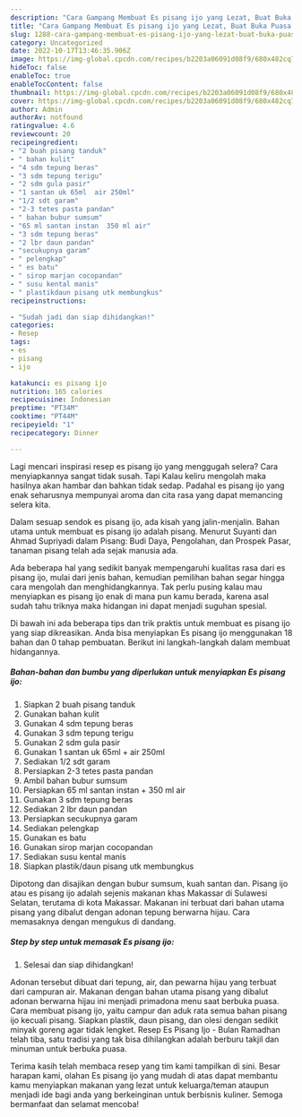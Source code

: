 ```yaml
---
description: "Cara Gampang Membuat Es pisang ijo yang Lezat, Buat Buka Puasa Lezat"
title: "Cara Gampang Membuat Es pisang ijo yang Lezat, Buat Buka Puasa Lezat"
slug: 1288-cara-gampang-membuat-es-pisang-ijo-yang-lezat-buat-buka-puasa-lezat
category: Uncategorized
date: 2022-10-17T13:46:35.906Z
image: https://img-global.cpcdn.com/recipes/b2203a06091d08f9/680x482cq70/es-pisang-ijo-foto-resep-utama.jpg
hideToc: false
enableToc: true
enableTocContent: false
thumbnail: https://img-global.cpcdn.com/recipes/b2203a06091d08f9/680x482cq70/es-pisang-ijo-foto-resep-utama.jpg
cover: https://img-global.cpcdn.com/recipes/b2203a06091d08f9/680x482cq70/es-pisang-ijo-foto-resep-utama.jpg
author: Admin
authorAv: notfound
ratingvalue: 4.6
reviewcount: 20
recipeingredient:
- "2 buah pisang tanduk"
- " bahan kulit"
- "4 sdm tepung beras"
- "3 sdm tepung terigu"
- "2 sdm gula pasir"
- "1 santan uk 65ml  air 250ml"
- "1/2 sdt garam"
- "2-3 tetes pasta pandan"
- " bahan bubur sumsum"
- "65 ml santan instan  350 ml air"
- "3 sdm tepung beras"
- "2 lbr daun pandan"
- "secukupnya garam"
- " pelengkap"
- " es batu"
- " sirop marjan cocopandan"
- " susu kental manis"
- " plastikdaun pisang utk membungkus"
recipeinstructions:

- "Sudah jadi dan siap dihidangkan!"
categories:
- Resep
tags:
- es
- pisang
- ijo

katakunci: es pisang ijo 
nutrition: 165 calories
recipecuisine: Indonesian
preptime: "PT34M"
cooktime: "PT44M"
recipeyield: "1"
recipecategory: Dinner

---
```



Lagi mencari inspirasi resep es pisang ijo yang menggugah selera? Cara menyiapkannya sangat tidak susah. Tapi Kalau keliru mengolah maka hasilnya akan hambar dan bahkan tidak sedap. Padahal es pisang ijo yang enak seharusnya mempunyai aroma dan cita rasa yang dapat memancing selera kita.


Dalam sesuap sendok es pisang ijo, ada kisah yang jalin-menjalin. Bahan utama untuk membuat es pisang ijo adalah pisang. Menurut Suyanti dan Ahmad Supriyadi dalam Pisang: Budi Daya, Pengolahan, dan Prospek Pasar, tanaman pisang telah ada sejak manusia ada.

Ada beberapa hal yang sedikit banyak mempengaruhi kualitas rasa dari es pisang ijo, mulai dari jenis bahan, kemudian pemilihan bahan segar hingga cara mengolah dan menghidangkannya. Tak perlu pusing kalau mau menyiapkan es pisang ijo enak di mana pun kamu berada, karena asal sudah tahu triknya maka hidangan ini dapat menjadi suguhan spesial.


Di bawah ini ada beberapa tips dan trik praktis untuk membuat es pisang ijo yang siap dikreasikan. Anda bisa menyiapkan Es pisang ijo menggunakan 18 bahan dan 0 tahap pembuatan. Berikut ini langkah-langkah dalam membuat hidangannya.

<!--inarticleads1-->

##### Bahan-bahan dan bumbu yang diperlukan untuk menyiapkan Es pisang ijo:

1. Siapkan 2 buah pisang tanduk
1. Gunakan  bahan kulit
1. Gunakan 4 sdm tepung beras
1. Gunakan 3 sdm tepung terigu
1. Gunakan 2 sdm gula pasir
1. Gunakan 1 santan uk 65ml + air 250ml
1. Sediakan 1/2 sdt garam
1. Persiapkan 2-3 tetes pasta pandan
1. Ambil  bahan bubur sumsum
1. Persiapkan 65 ml santan instan + 350 ml air
1. Gunakan 3 sdm tepung beras
1. Sediakan 2 lbr daun pandan
1. Persiapkan secukupnya garam
1. Sediakan  pelengkap
1. Gunakan  es batu
1. Gunakan  sirop marjan cocopandan
1. Sediakan  susu kental manis
1. Siapkan  plastik/daun pisang utk membungkus


Dipotong dan disajikan dengan bubur sumsum, kuah santan dan. Pisang ijo atau es pisang ijo adalah sejenis makanan khas Makassar di Sulawesi Selatan, terutama di kota Makassar. Makanan ini terbuat dari bahan utama pisang yang dibalut dengan adonan tepung berwarna hijau. Cara memasaknya dengan mengukus di dandang. 

<!--inarticleads2-->

##### Step by step untuk memasak Es pisang ijo:


1. Selesai dan siap dihidangkan!

Adonan tersebut dibuat dari tepung, air, dan pewarna hijau yang terbuat dari campuran air. Makanan dengan bahan utama pisang yang dibalut adonan berwarna hijau ini menjadi primadona menu saat berbuka puasa. Cara membuat pisang ijo, yaitu campur dan aduk rata semua bahan pisang ijo kecuali pisang. Siapkan plastik, daun pisang, dan olesi dengan sedikit minyak goreng agar tidak lengket. Resep Es Pisang Ijo - Bulan Ramadhan telah tiba, satu tradisi yang tak bisa dihilangkan adalah berburu takjil dan minuman untuk berbuka puasa. 

Terima kasih telah membaca resep yang tim kami tampilkan di sini. Besar harapan kami, olahan Es pisang ijo yang mudah di atas dapat membantu kamu menyiapkan makanan yang lezat untuk keluarga/teman ataupun menjadi ide bagi anda yang berkeinginan untuk berbisnis kuliner. Semoga bermanfaat dan selamat mencoba!
